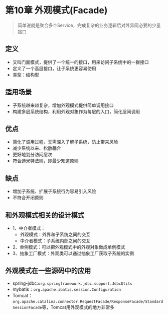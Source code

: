 # 第10章 外观模式(Facade)
> 简单说就是聚合多个Service，完成复杂的业务逻辑后对外异同必要的少量接口
## 定义
+ 又叫门面模式，提供了一个统一的接口，用来访问子系统中的一群接口
+ 定义了一个高层接口，让子系统更容易使用
+ 类型：结构型

## 适用场景
+ 子系统越来越复杂，增加外观模式提供简单调用接口
+ 构建多层系统结构，利用外观对象作为每层的入口，简化层间调用

## 优点
+ 简化了调用过程，无需深入了解子系统，防止带来风险
+ 减少系统以来、松散耦合
+ 更好地划分访问层次
+ 符合迪米特法则，即最少知道原则

## 缺点
+ 增加子系统、扩展子系统行为容易引入风险
+ 不符合开闭原则

## 和外观模式相关的设计模式
+ 1、中介者模式：
  + 外观模式：外界和子系统之间的交互
  + 中介者模式：子系统内部之间的交互
+ 2、单例模式：可以把外观模式中的外观对象做成单例模式
+ 3、抽象工厂模式：外观类可以通过抽象工厂获取子系统的实例

## 外观模式在一些源码中的应用
+ spring-jdbc:`org.springframework.jdbc.support.JdbcUtils`
+ mybatis：`org.apache.ibatis.session.Configuration`
+ Tomcat：`org.apache.catalina.connector.RequestFacade/ResponseFacade/StandardSessionFacade`等，Tomcat用外观模式的地方非常多
